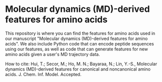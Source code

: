 # Molecular dynamics (MD)-derived features for amino acids
This repository is where you can find the features for amino acids used in our manuscript "Molecular dynamics (MD)-derived features for amino acids". We also include Python code that can encode peptide sequences using our features, as well as code that can generate features for new amino acids given a user's MD trajectory data. 

How to cite:
Hui, T.; Secor, M.; Ho, M. N.; Bayaraa, N.; Lin, Y.-S., Molecular dynamics (MD)-derived features for canonical and noncanonical amino acids. J. Chem. Inf. Model. Accepted.
